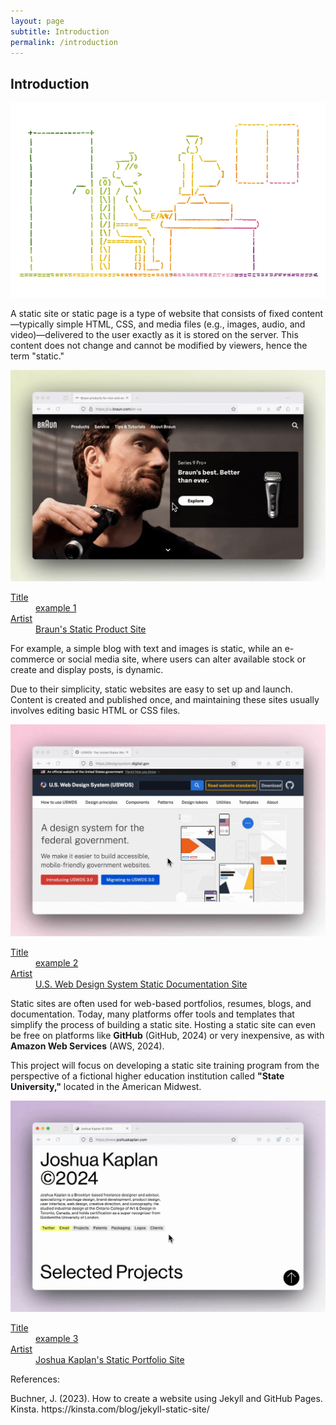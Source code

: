```yaml
---
layout: page
subtitle: Introduction
permalink: /introduction
---
```

<article class="pa2 pa3-ns mw7 center">
  <div>
    <h1 class="helvetica near-black tc f1 mt0 pa2">Introduction</h1>
    <div class="dn db-l w-75 pv4 center tc">
      <img alt="Frank Ocean Blonde Album Cover" src="assets/intro-cover.png">
    </div>
    <p class="f6 f5-l lh-copy">
      A static site or static page is a type of website that consists of fixed content—typically simple HTML, CSS, and media files (e.g., images, audio, and video)—delivered to the user exactly as it is stored on the server. This content does not change and cannot be modified by viewers, hence the term "static." 
    </p>
    <a class="db pa2 center mw6 tc black link dim"
       title="Frank Ocean's Blonde on Apple Music"
       href="https://ca.braun.com/en-ca">

   <img class="db ba b--black-10" alt="Frank Ocean Blonde Album Cover" src="assets/braun-static-sites.jpg">

  <dl class="mt2 f6 lh-copy">
    <dt class="clip">Title</dt>
    <dd class="ml0">example 1</dd>
    <dt class="clip">Artist</dt>
    <dd class="ml0 gray">Braun's Static Product Site</dd>
     </dl>
   </a>
    <p class="f6 f5-l lh-copy">
      For example, a simple blog with text and images is static, while an e-commerce or social media site, where users can alter available stock or create and display posts, is dynamic.
    </p>
    <p class="f6 f5-l lh-copy">
      Due to their simplicity, static websites are easy to set up and launch. Content is created and published once, and maintaining these sites usually involves editing basic HTML or CSS files.
    </p>
    <a class="db pa2 center mw6 tc black link dim"
       title="Frank Ocean's Blonde on Apple Music"
       href="https://designsystem.digital.gov/">

   <img class="db ba b--black-10" alt="Frank Ocean Blonde Album Cover" src="assets/static-sites2.jpg">

  <dl class="mt2 f6 lh-copy">
    <dt class="clip">Title</dt>
    <dd class="ml0">example 2</dd>
    <dt class="clip">Artist</dt>
    <dd class="ml0 gray">U.S. Web Design System Static Documentation Site</dd>
     </dl>
   </a>
    <p class="f6 f5-l lh-copy">
     Static sites are often used for web-based portfolios, resumes, blogs, and documentation. Today, many platforms offer tools and templates that simplify the process of building a static site. Hosting a static site can even be free on platforms like <b>GitHub</b> (GitHub, 2024) or very inexpensive, as with <b>Amazon Web Services</b> (AWS, 2024).
    </p>
    <p class="f6 f5-l lh-copy">
     This project will focus on developing a static site training program from the perspective of a fictional higher education institution called <b>"State University,"</b> located in the American Midwest.
    </p>
    <a class="db pa2 center mw6 tc black link dim"
       title="Frank Ocean's Blonde on Apple Music"
       href="https://www.joshuakaplan.com/">

   <img class="db ba b--black-10" alt="Frank Ocean Blonde Album Cover" src="assets/static-sites3.jpg">

  <dl class="mt2 f6 lh-copy">
    <dt class="clip">Title</dt>
    <dd class="ml0">example 3</dd>
    <dt class="clip">Artist</dt>
    <dd class="ml0 gray">Joshua Kaplan's Static Portfolio Site</dd>
     </dl>
   </a>
  </div>
</article>
<article class="pa3 mw7 center">
  <div>
    <p class="f6 f5-l b lh-copy">
      References:
    </p>
    <p class="f6 f5-l lh-copy">
     Buchner, J. (2023). How to create a website using Jekyll and GitHub Pages. Kinsta. https://kinsta.com/blog/jekyll-static-site/
    </p>
  </div>
